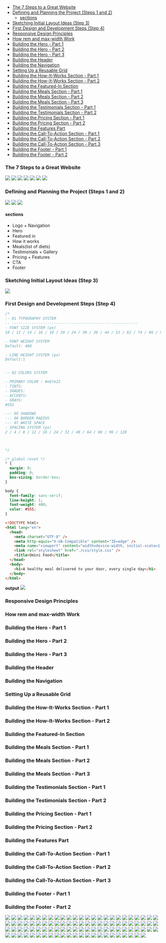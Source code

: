 - [The 7 Steps to a Great Website](#the-7-steps-to-a-great-website)
- [Defining and Planning the Project (Steps 1 and 2)](#defining-and-planning-the-project-steps-1-and-2)
  - [sections](#sections)
- [Sketching Initial Layout Ideas (Step 3)](#sketching-initial-layout-ideas-step-3)
- [First Design and Development Steps (Step 4)](#first-design-and-development-steps-step-4)
- [Responsive Design Principles](#responsive-design-principles)
- [How rem and max-width Work](#how-rem-and-max-width-work)
- [Building the Hero - Part 1](#building-the-hero---part-1)
- [Building the Hero - Part 2](#building-the-hero---part-2)
- [Building the Hero - Part 3](#building-the-hero---part-3)
- [Building the Header](#building-the-header)
- [Building the Navigation](#building-the-navigation)
- [Setting Up a Reusable Grid](#setting-up-a-reusable-grid)
- [Building the How-It-Works Section - Part 1](#building-the-how-it-works-section---part-1)
- [Building the How-It-Works Section - Part 2](#building-the-how-it-works-section---part-2)
- [Building the Featured-In Section](#building-the-featured-in-section)
- [Building the Meals Section - Part 1](#building-the-meals-section---part-1)
- [Building the Meals Section - Part 2](#building-the-meals-section---part-2)
- [Building the Meals Section - Part 3](#building-the-meals-section---part-3)
- [Building the Testimonials Section - Part 1](#building-the-testimonials-section---part-1)
- [Building the Testimonials Section - Part 2](#building-the-testimonials-section---part-2)
- [Building the Pricing Section - Part 1](#building-the-pricing-section---part-1)
- [Building the Pricing Section - Part 2](#building-the-pricing-section---part-2)
- [Building the Features Part](#building-the-features-part)
- [Building the Call-To-Action Section - Part 1](#building-the-call-to-action-section---part-1)
- [Building the Call-To-Action Section - Part 2](#building-the-call-to-action-section---part-2)
- [Building the Call-To-Action Section - Part 3](#building-the-call-to-action-section---part-3)
- [Building the Footer - Part 1](#building-the-footer---part-1)
- [Building the Footer - Part 2](#building-the-footer---part-2)

### The 7 Steps to a Great Website

![](./images/1.png)
![](./images/2.png)
![](./images/3.png)
![](./images/4.png)
![](./images/5.png)
![](./images/6.png)
![](./images/7.png)

### Defining and Planning the Project (Steps 1 and 2)

![](./images/8.png)
![](./images/9.png)
![](./images/10.png)

#### sections

- Logo + Navigation
- Hero
- Featured in
- How it works
- Meals(list of diets)
- Testimonials + Gallery
- Pricing + Features
- CTA
- Footer

### Sketching Initial Layout Ideas (Step 3)

![](./images/11.png)

### First Design and Development Steps (Step 4)

```css
/* 
-- 01 TYPOGRAPHY SYSTEM
-- ---------------------------------------------------------
- FONT SIZE SYSTEM (px)
10 / 12 / 14 / 16 / 18 / 20 / 24 / 30 / 36 / 44 / 52 / 62 / 74 / 86 / 98

- FONT WEIGHT SYSTEM
Default: 400

- LINE HEIGHT SYSTEM (px)
Default:1


-- 02 COLORS SYSTEM

- PRIMARY COLOR : #e67e22
- TINTS:
- SHADES:
- ACCENTS:
- GRAYS:
#555

--- 05 SHADOWS 
--- 06 BORDER RADIUS
--- 07 WHITE SPACE
- SPACING SYSTEM (px)
2 / 4 / 8 / 12 / 16 / 24 / 32 / 48 / 64 / 80 / 96 / 128


      
*/

/* global reset */
* {
  margin: 0;
  padding: 0;
  box-sizing: border-box;
}

body {
  font-family: sans-serif;
  line-height: 1;
  font-weight: 400;
  color: #555;
}
```

```html
<!DOCTYPE html>
<html lang="en">
  <head>
    <meta charset="UTF-8" />
    <meta http-equiv="X-UA-Compatible" content="IE=edge" />
    <meta name="viewport" content="width=device-width, initial-scale=1.0" />
    <link rel="stylesheet" href="./css/style.css" />
    <title>Omini Food</title>
  </head>
  <body>
    <h1>A healthy meal delivered to your door, every single day</h1>
  </body>
</html>
```

**output**
![](./images/12.png)

### Responsive Design Principles

### How rem and max-width Work

### Building the Hero - Part 1

### Building the Hero - Part 2

### Building the Hero - Part 3

### Building the Header

### Building the Navigation

### Setting Up a Reusable Grid

### Building the How-It-Works Section - Part 1

### Building the How-It-Works Section - Part 2

### Building the Featured-In Section

### Building the Meals Section - Part 1

### Building the Meals Section - Part 2

### Building the Meals Section - Part 3

### Building the Testimonials Section - Part 1

### Building the Testimonials Section - Part 2

### Building the Pricing Section - Part 1

### Building the Pricing Section - Part 2

### Building the Features Part

### Building the Call-To-Action Section - Part 1

### Building the Call-To-Action Section - Part 2

### Building the Call-To-Action Section - Part 3

### Building the Footer - Part 1

### Building the Footer - Part 2

![](./images/13.png)
![](./images/14.png)
![](./images/15.png)
![](./images/16.png)
![](./images/17.png)
![](./images/18.png)
![](./images/19.png)
![](./images/20.png)
![](./images/21.png)
![](./images/22.png)
![](./images/23.png)
![](./images/24.png)
![](./images/25.png)
![](./images/26.png)
![](./images/27.png)
![](./images/28.png)
![](./images/29.png)
![](./images/30.png)
![](./images/31.png)
![](./images/32.png)
![](./images/33.png)
![](./images/34.png)
![](./images/35.png)
![](./images/36.png)
![](./images/37.png)
![](./images/38.png)
![](./images/39.png)
![](./images/40.png)
![](./images/41.png)
![](./images/42.png)
![](./images/43.png)
![](./images/44.png)
![](./images/45.png)
![](./images/46.png)
![](./images/47.png)
![](./images/48.png)
![](./images/49.png)
![](./images/50.png)
![](./images/51.png)
![](./images/52.png)
![](./images/53.png)
![](./images/54.png)
![](./images/55.png)
![](./images/56.png)
![](./images/57.png)
![](./images/58.png)
![](./images/59.png)
![](./images/60.png)
![](./images/61.png)
![](./images/62.png)
![](./images/63.png)
![](./images/64.png)
![](./images/65.png)
![](./images/66.png)
![](./images/67.png)
![](./images/68.png)
![](./images/69.png)
![](./images/70.png)
![](./images/71.png)
![](./images/72.png)
![](./images/73.png)
![](./images/74.png)
![](./images/75.png)
![](./images/76.png)
![](./images/77.png)
![](./images/78.png)
![](./images/79.png)
![](./images/80.png)
![](./images/81.png)
![](./images/82.png)
![](./images/83.png)
![](./images/84.png)
![](./images/85.png)
![](./images/86.png)
![](./images/87.png)
![](./images/88.png)
![](./images/89.png)
![](./images/90.png)
![](./images/91.png)
![](./images/92.png)
![](./images/93.png)
![](./images/94.png)
![](./images/95.png)
![](./images/96.png)
![](./images/97.png)
![](./images/98.png)
![](./images/99.png)
![](./images/100.png)
![](./images/101.png)
![](./images/102.png)
![](./images/103.png)
![](./images/104.png)
![](./images/105.png)
![](./images/106.png)
![](./images/107.png)
![](./images/108.png)
![](./images/109.png)
![](./images/110.png)
